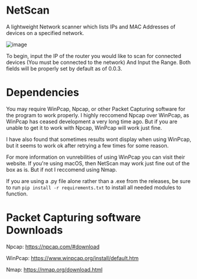 # NetScan
A lightweight Network scanner which lists IPs and MAC Addresses of devices on a specified network.

![image](https://github.com/babylard/NetScan/assets/75695872/202329ba-96cd-4c06-8f1b-ef160d3378b2)

To begin, input the IP of the router you would like to scan for connected devices (You must be connected to the network) And Input the Range. Both fields will be properly set by default as of 0.0.3.
# Dependencies
You may require WinPcap, Npcap, or other Packet Capturing software for the program to work properly. I highly reccomend Npcap over WinPcap, as WinPcap has ceased development a very long time ago. But if you are unable to get it to work with Npcap, WinPcap will work just fine.

I have also found that sometimes results wont display when using WinPcap, but it seems to work ok after retrying a few times for some reason.

For more information on vunrebilities of using WinPcap you can visit their website. 
If you're using macOS, then NetScan may work just fine out of the box as is. But if not I reccomend using Nmap.

If you are using a .py file alone rather than a .exe from the releases, be sure to run `pip install -r requirements.txt` to install all needed modules to function.

# Packet Capturing software Downloads
Npcap: https://npcap.com/#download

WinPcap: https://www.winpcap.org/install/default.htm

Nmap: https://nmap.org/download.html
